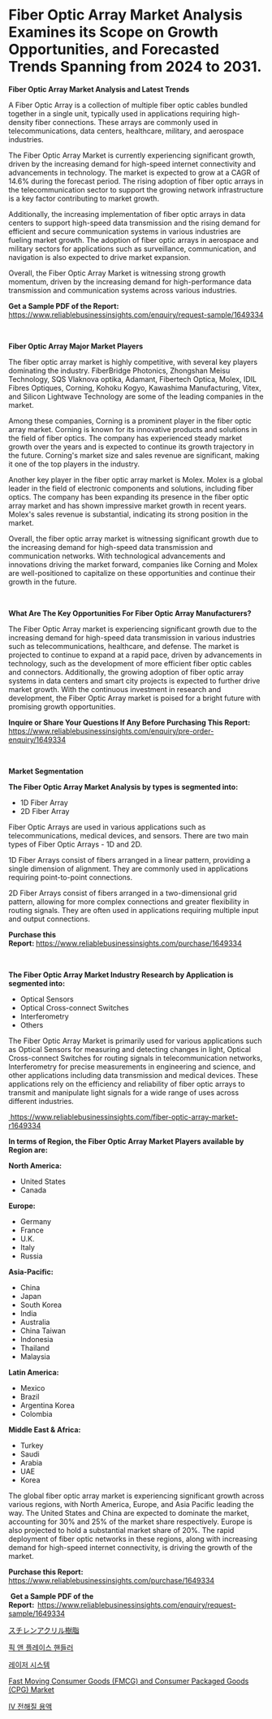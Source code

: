 <p><h1>Fiber Optic Array Market Analysis Examines its Scope on Growth Opportunities, and Forecasted Trends Spanning from 2024 to 2031.</h1></p><p><strong>Fiber Optic Array Market Analysis and Latest Trends</strong></p>
<p><p>A Fiber Optic Array is a collection of multiple fiber optic cables bundled together in a single unit, typically used in applications requiring high-density fiber connections. These arrays are commonly used in telecommunications, data centers, healthcare, military, and aerospace industries.</p><p>The Fiber Optic Array Market is currently experiencing significant growth, driven by the increasing demand for high-speed internet connectivity and advancements in technology. The market is expected to grow at a CAGR of 14.6% during the forecast period. The rising adoption of fiber optic arrays in the telecommunication sector to support the growing network infrastructure is a key factor contributing to market growth.</p><p>Additionally, the increasing implementation of fiber optic arrays in data centers to support high-speed data transmission and the rising demand for efficient and secure communication systems in various industries are fueling market growth. The adoption of fiber optic arrays in aerospace and military sectors for applications such as surveillance, communication, and navigation is also expected to drive market expansion.</p><p>Overall, the Fiber Optic Array Market is witnessing strong growth momentum, driven by the increasing demand for high-performance data transmission and communication systems across various industries.</p></p>
<p><strong>Get a Sample PDF of the Report:&nbsp;</strong> <a href="https://www.reliablebusinessinsights.com/enquiry/request-sample/1649334">https://www.reliablebusinessinsights.com/enquiry/request-sample/1649334</a></p>
<p>&nbsp;</p>
<p><strong>Fiber Optic Array Major Market Players</strong></p>
<p><p>The fiber optic array market is highly competitive, with several key players dominating the industry. FiberBridge Photonics, Zhongshan Meisu Technology, SQS Vlaknova optika, Adamant, Fibertech Optica, Molex, IDIL Fibres Optiques, Corning, Kohoku Kogyo, Kawashima Manufacturing, Vitex, and Silicon Lightwave Technology are some of the leading companies in the market.</p><p>Among these companies, Corning is a prominent player in the fiber optic array market. Corning is known for its innovative products and solutions in the field of fiber optics. The company has experienced steady market growth over the years and is expected to continue its growth trajectory in the future. Corning's market size and sales revenue are significant, making it one of the top players in the industry.</p><p>Another key player in the fiber optic array market is Molex. Molex is a global leader in the field of electronic components and solutions, including fiber optics. The company has been expanding its presence in the fiber optic array market and has shown impressive market growth in recent years. Molex's sales revenue is substantial, indicating its strong position in the market.</p><p>Overall, the fiber optic array market is witnessing significant growth due to the increasing demand for high-speed data transmission and communication networks. With technological advancements and innovations driving the market forward, companies like Corning and Molex are well-positioned to capitalize on these opportunities and continue their growth in the future.</p></p>
<p>&nbsp;</p>
<p><strong>What Are The Key Opportunities For Fiber Optic Array Manufacturers?</strong></p>
<p><p>The Fiber Optic Array market is experiencing significant growth due to the increasing demand for high-speed data transmission in various industries such as telecommunications, healthcare, and defense. The market is projected to continue to expand at a rapid pace, driven by advancements in technology, such as the development of more efficient fiber optic cables and connectors. Additionally, the growing adoption of fiber optic array systems in data centers and smart city projects is expected to further drive market growth. With the continuous investment in research and development, the Fiber Optic Array market is poised for a bright future with promising growth opportunities.</p></p>
<p><strong>Inquire or Share Your Questions If Any Before Purchasing This Report:</strong> <a href="https://www.reliablebusinessinsights.com/enquiry/pre-order-enquiry/1649334">https://www.reliablebusinessinsights.com/enquiry/pre-order-enquiry/1649334</a></p>
<p>&nbsp;</p>
<p><strong>Market Segmentation</strong></p>
<p><strong>The Fiber Optic Array Market Analysis by types is segmented into:</strong></p>
<p><ul><li>1D Fiber Array</li><li>2D Fiber Array</li></ul></p>
<p><p>Fiber Optic Arrays are used in various applications such as telecommunications, medical devices, and sensors. There are two main types of Fiber Optic Arrays - 1D and 2D. </p><p>1D Fiber Arrays consist of fibers arranged in a linear pattern, providing a single dimension of alignment. They are commonly used in applications requiring point-to-point connections.</p><p>2D Fiber Arrays consist of fibers arranged in a two-dimensional grid pattern, allowing for more complex connections and greater flexibility in routing signals. They are often used in applications requiring multiple input and output connections.</p></p>
<p><strong>Purchase this Report:&nbsp;</strong><a href="https://www.reliablebusinessinsights.com/purchase/1649334">https://www.reliablebusinessinsights.com/purchase/1649334</a></p>
<p>&nbsp;</p>
<p><strong>The Fiber Optic Array Market Industry Research by Application is segmented into:</strong></p>
<p><ul><li>Optical Sensors</li><li>Optical Cross-connect Switches</li><li>Interferometry</li><li>Others</li></ul></p>
<p><p>The Fiber Optic Array Market is primarily used for various applications such as Optical Sensors for measuring and detecting changes in light, Optical Cross-connect Switches for routing signals in telecommunication networks, Interferometry for precise measurements in engineering and science, and other applications including data transmission and medical devices. These applications rely on the efficiency and reliability of fiber optic arrays to transmit and manipulate light signals for a wide range of uses across different industries.</p></p>
<p><a href="https://www.reliablebusinessinsights.com/fiber-optic-array-market-r1649334">&nbsp;https://www.reliablebusinessinsights.com/fiber-optic-array-market-r1649334</a></p>
<p><strong>In terms of Region, the Fiber Optic Array Market Players available by Region are:</strong></p>
<p>
    <p> <strong> North America: </strong>
        <ul>
            <li>United States</li>
            <li>Canada</li>
        </ul>
        </p> 
    <p> <strong> Europe: </strong>
        <ul>
            <li>Germany</li>
            <li>France</li>
            <li>U.K.</li>
            <li>Italy</li>
            <li>Russia</li>
        </ul>
        </p> 
    <p> <strong> Asia-Pacific: </strong>
        <ul>
            <li>China</li>
            <li>Japan</li>
            <li>South Korea</li>
            <li>India</li>
            <li>Australia</li>
            <li>China Taiwan</li>
            <li>Indonesia</li>
            <li>Thailand</li>
            <li>Malaysia</li>
        </ul>
        </p> 
    <p> <strong> Latin America: </strong>
        <ul>
            <li>Mexico</li>
            <li>Brazil</li>
            <li>Argentina Korea</li>
            <li>Colombia</li>
        </ul>
        </p> 
    <p> <strong> Middle East & Africa: </strong>
        <ul>
            <li>Turkey</li>
            <li>Saudi</li>
            <li>Arabia</li>
            <li>UAE</li>
            <li>Korea</li>
        </ul>
    </p>
    </p>
<p><p>The global fiber optic array market is experiencing significant growth across various regions, with North America, Europe, and Asia Pacific leading the way. The United States and China are expected to dominate the market, accounting for 30% and 25% of the market share respectively. Europe is also projected to hold a substantial market share of 20%. The rapid deployment of fiber optic networks in these regions, along with increasing demand for high-speed internet connectivity, is driving the growth of the market.</p></p>
<p><strong>Purchase this Report: </strong><a href="https://www.reliablebusinessinsights.com/purchase/1649334">https://www.reliablebusinessinsights.com/purchase/1649334</a></p>
<p>&nbsp;<strong>Get a Sample PDF of the Report:&nbsp;&nbsp;</strong><a href="https://www.reliablebusinessinsights.com/enquiry/request-sample/1649334">https://www.reliablebusinessinsights.com/enquiry/request-sample/1649334</a></p>
<p><strong></strong></p>
<p><p><a href="https://github.com/MacyOrn/Market-Research-Report-List-1/blob/main/2884710146354.md">スチレンアクリル樹脂</a></p><p><a href="https://github.com/idcefvhkdut6/Market-Research-Report-List-2/blob/main/9093603155191.md">픽 앤 플레이스 핸들러</a></p><p><a href="https://github.com/AlexanderElliott1993/Market-Research-Report-List-1/blob/main/1212457155190.md">레이저 시스템</a></p><p><a href="https://github.com/nhteumcc68/Market-Research-Report-List-1/blob/main/fast-moving-consumer-goods-fmcg-and-consumer-packaged-goods-cpg-market.md">Fast Moving Consumer Goods (FMCG) and Consumer Packaged Goods (CPG) Market</a></p><p><a href="https://medium.com/@joeyjohns20/%EA%B8%80%EB%A1%9C%EB%B2%8C-iv-%EC%A0%84%ED%95%B4%EC%A7%88-%EC%86%94%EB%A3%A8%EC%85%98-%EC%8B%9C%EC%9E%A5%EC%9D%80-2024%EB%85%84%EB%B6%80%ED%84%B0-2031%EB%85%84%EA%B9%8C%EC%A7%80-%EC%9D%98-cagr%EB%A1%9C-%EC%84%B1%EC%9E%A5%ED%95%A0-%EA%B2%83%EC%9C%BC%EB%A1%9C-%EC%98%88%EC%B8%A1%EB%90%A9%EB%8B%88%EB%8B%A4-e643fc46e41f">IV 전해질 용액</a></p></p>